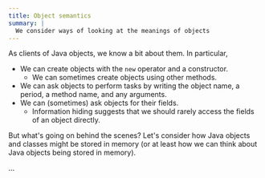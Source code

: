 ```yaml
---
title: Object semantics
summary: |
  We consider ways of looking at the meanings of objects
---
```

As clients of Java objects, we know a bit about them.  In particular,

* We can create objects with the `new` operator and a constructor.
    * We can sometimes create objects using other methods.
* We can ask objects to perform tasks by writing the object name,
  a period, a method name, and any arguments.
* We can (sometimes) ask objects for their fields.  
    * Information hiding suggests that we should rarely access the fields
      of an object directly.

But what's going on behind the scenes?  Let's consider how Java objects and classes might be stored in memory (or at least how we can think about Java objects being stored in memory).

...
